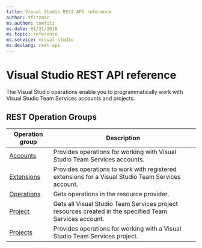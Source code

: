 ```yaml
---
title: Visual Studio REST API reference
author: tfitzmac
ms.author: tomfitz
ms.date: 01/31/2018
ms.topic: reference
ms.service: visual-studio
ms.devlang: rest-api
---
```


# Visual Studio REST API reference

The Visual Studio operations enable you to programmatically work with Visual Studio Team Services accounts and projects.

## REST Operation Groups 

| Operation group | Description                                                        |
|-----------------|--------------------------------------------------------------------|
| [Accounts](xref:management.azure.com.visualstudio.accounts) | Provides operations for working with Visual Studio Team Services accounts. |
| [Extensions](xref:management.azure.com.visualstudio.extensions) | Provides operations to work with registered extensions for a Visual Studio Team Services account. |
| [Operations](xref:management.azure.com.visualstudio.operations) | Gets operations in the resource provider.  |
| [Project](xref:management.azure.com.visualstudio.project) | Gets all Visual Studio Team Services project resources created in the specified Team Services account. |
| [Projects](xref:management.azure.com.visualstudio.projects) | Provides operations for working with a Visual Studio Team Services project. |
